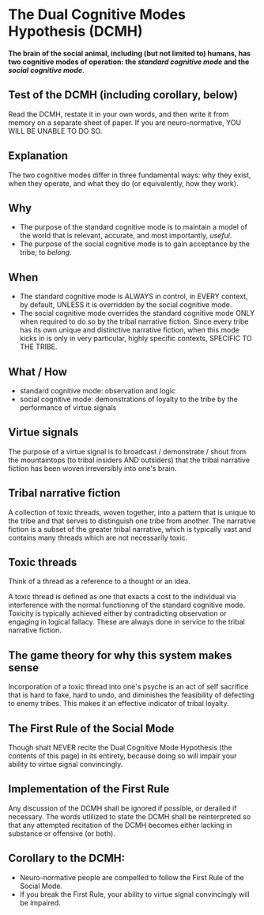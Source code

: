 The Dual Cognitive Modes Hypothesis (DCMH)
=====

**The brain of the social animal, including (but not limited to) humans, has two cognitive modes of operation: the *standard cognitive mode* and the *social cognitive mode***. 

## Test of the DCMH (including corollary, below)

Read the DCMH, restate it in your own words, and then write it from memory on a separate sheet of paper. If you are neuro-normative, YOU WILL BE UNABLE TO DO SO.

## Explanation

The two cognitive modes differ in three fundamental ways: why they exist, when they operate, and what they do (or equivalently, how they work).

## Why
- The purpose of the standard cognitive mode is to maintain a model of the world that is relevant, accurate, and most importantly, *useful*.
- The purpose of the social cognitive mode is to gain acceptance by the tribe; to *belong*.

## When
- The standard cognitive mode is ALWAYS in control, in EVERY context, by default, UNLESS it is overridden by the social cognitive mode.
- The social cognitive mode overrides the standard cognitive mode ONLY when required to do so by the tribal narrative fiction. Since every tribe has its own unique and distinctive narrative fiction, when this mode kicks in is only in very particular, highly specific contexts, SPECIFIC TO THE TRIBE.

## What / How
- standard cognitive mode: observation and logic
- social cognitive mode: demonstrations of loyalty to the tribe by the performance of virtue signals

## Virtue signals

The purpose of a virtue signal is to broadcast / demonstrate / shout from the mountaintops (to tribal insiders AND outsiders) that the tribal narrative fiction has been woven irreversibly into one's brain.

## Tribal narrative fiction

A collection of toxic threads, woven together, into a pattern that is unique to the tribe and that serves to distinguish one tribe from another. The narrative fiction is a subset of the greater tribal narrative, which is typically vast and contains many threads which are not necessarily toxic.

## Toxic threads

Think of a thread as a reference to a thought or an idea.

A toxic thread is defined as one that exacts a cost to the individual via interference with the normal functioning of the standard cognitive mode. Toxicity is typically achieved either by contradicting observation or engaging in logical fallacy. These are always done in service to the tribal narrative fiction.

## The game theory for why this system makes sense

Incorporation of a toxic thread into one's psyche is an act of self sacrifice that is hard to fake, hard to undo, and diminishes the feasibility of defecting to enemy tribes. This makes it an effective indicator of tribal loyalty.

## The First Rule of the Social Mode

Though shalt NEVER recite the Dual Cognitive Mode Hypothesis (the contents of this page) in its entirety, because doing so will impair your ability to virtue signal convincingly.

## Implementation of the First Rule

Any discussion of the DCMH shall be ignored if possible, or derailed if necessary. The words utlilized to state the DCMH shall be reinterpreted so that any attempted recitation of the DCMH becomes either lacking in substance or offensive (or both).

## Corollary to the DCMH:

- Neuro-normative people are compelled to follow the First Rule of the Social Mode.
- If you break the First Rule, your ability to virtue signal convincingly will be impaired.



